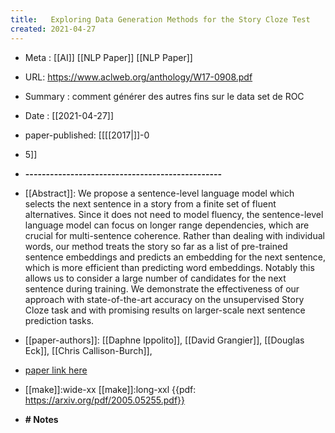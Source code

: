 ```yaml
---
title:   Exploring Data Generation Methods for the Story Cloze Test
created: 2021-04-27
---
```


- Meta :  [[AI]] [[NLP Paper]] [[NLP Paper]]
- URL:  https://www.aclweb.org/anthology/W17-0908.pdf
- Summary : comment générer des autres fins sur le data set de ROC
- Date : [[2021-04-27]]
- paper-published: [[[[2017|]]-0
- 5]]
- **------------------------------------------------**

- [[Abstract]]: We propose a sentence-level language model which selects the next sentence in a story from a finite set of fluent alternatives. Since it does not need to model fluency, the sentence-level language model can focus on longer range dependencies, which are crucial for multi-sentence coherence. Rather than dealing with individual words, our method treats the story so far as a list of pre-trained sentence embeddings and predicts an embedding for the next sentence, which is more efficient than predicting word embeddings. Notably this allows us to consider a large number of candidates for the next sentence during training. We demonstrate the effectiveness of our approach with state-of-the-art accuracy on the unsupervised Story Cloze task and with promising results on larger-scale next sentence prediction tasks.
- [[paper-authors]]: [[Daphne Ippolito]], [[David Grangier]], [[Douglas Eck]], [[Chris Callison-Burch]],
- [paper link here](https://arxiv.org/abs/2005.05255)
- [[make]]:wide-xx [[make]]:long-xxl {{pdf: https://arxiv.org/pdf/2005.05255.pdf}}
- **# Notes**